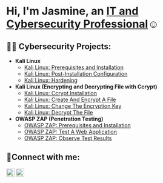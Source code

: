 <h1>Hi, I'm Jasmine, an <a href="https://www.linkedin.com/in/jasmine-duerson-27b43a264/">IT and Cybersecurity Professional</a>☺</h1>

<h2>👨‍💻 Cybersecurity Projects:</h2>

- <b>Kali Linux</b>
  - [Kali Linux: Prerequisites and Installation](https://github.com/JasmineImani/KaliLinux-prereqs)
  - [Kali Linux: Post-Installation Configuration](https://github.com/JasmineImani/post-install-config)
  - [Kali Linux: Hardening](www.google.com)
- <b>Kali Linux (Encrypting and Decrypting File with Ccrypt)</b>
  - [Kali Linux: Ccrypt Installation](https://github.com/JasmineImani/ccrypt-install)
  - [Kali Linux: Create And Encrypt A File](www.google.com)
  - [Kali Linux: Change The Encryption Key](www.google.com)
  - [Kali Linux: Decrypt The File](www.google.com)
- <b>OWASP ZAP (Penetration Testing)</b>
  - [OWASP ZAP: Prerequisites and Installation](www.google.com)
  - [OWASP ZAP: Test A Web Application](www.google.com)
  - [OWASP ZAP: Observe Test Results](www.google.com)
                                        
<h2>🤳Connect with me:</h2>


[<img align="left" alt="Josh | LinkedIn" width="22px" src="https://cdn.jsdelivr.net/npm/simple-icons@v3/icons/linkedin.svg" />][linkedin]
[<img align="left" alt="Jasmine | Indeed" width="22px" src="https://cdn.jsdelivr.net/npm/simple-icons@v3/icons/indeed.svg" />][indeed]

[indeed]: https://profile.indeed.com/?hl=en_US&co=US&from=gnav-menu-homepage&_ga=2.127246989.1420021767.1693766040-1858563378.1693766040
[linkedin]: https://www.linkedin.com/in/jasmine-duerson-27b43a264/
